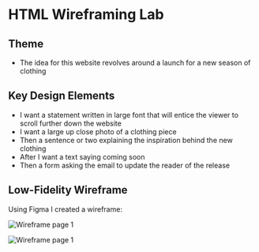 # HTML Wireframing Lab


## Theme
* The idea for this website revolves around a launch for a new season of clothing

## Key Design Elements
* I want a statement written in large font that will entice the viewer to scroll further down the website
* I want a large up close photo of a clothing piece
* Then a sentence or two explaining the inspiration behind the new clothing
* After I want a text saying coming soon
* Then a form asking the email to update the reader of the release

## Low-Fidelity Wireframe
Using Figma I created a wireframe:

![Wireframe page 1](wireframe_pg1)

![Wireframe page 1](wireframe_pg2)
